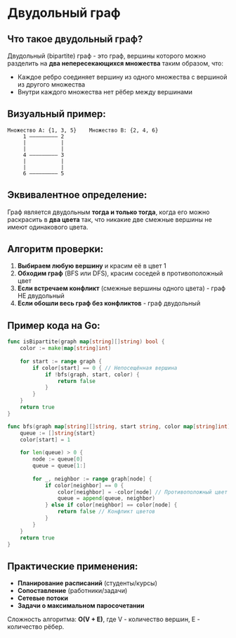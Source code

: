 # Двудольный граф 

## Что такое двудольный граф?

Двудольный (bipartite) граф - это граф, вершины которого можно разделить на **два непересекающихся множества** таким образом, что:
- Каждое ребро соединяет вершину из одного множества с вершиной из другого множества
- Внутри каждого множества нет рёбер между вершинами

## Визуальный пример:

```
Множество A: {1, 3, 5}    Множество B: {2, 4, 6}
     1 ————————— 2
     |           |
     |           |
     4 ————————— 3
     |           |
     |           |
     6 ————————— 5
```

## Эквивалентное определение:

Граф является двудольным **тогда и только тогда**, когда его можно раскрасить в **два цвета** так, что никакие две смежные вершины не имеют одинакового цвета.

## Алгоритм проверки:

1. **Выбираем любую вершину** и красим её в цвет 1
2. **Обходим граф** (BFS или DFS), красим соседей в противоположный цвет
3. **Если встречаем конфликт** (смежные вершины одного цвета) - граф НЕ двудольный
4. **Если обошли весь граф без конфликтов** - граф двудольный

## Пример кода на Go:

```go
func isBipartite(graph map[string][]string) bool {
    color := make(map[string]int)
    
    for start := range graph {
        if color[start] == 0 { // Непосещённая вершина
            if !bfs(graph, start, color) {
                return false
            }
        }
    }
    return true
}

func bfs(graph map[string][]string, start string, color map[string]int) bool {
    queue := []string{start}
    color[start] = 1
    
    for len(queue) > 0 {
        node := queue[0]
        queue = queue[1:]
        
        for _, neighbor := range graph[node] {
            if color[neighbor] == 0 {
                color[neighbor] = -color[node] // Противоположный цвет
                queue = append(queue, neighbor)
            } else if color[neighbor] == color[node] {
                return false // Конфликт цветов
            }
        }
    }
    return true
}
```

## Практические применения:

- **Планирование расписаний** (студенты/курсы)
- **Сопоставление** (работники/задачи)
- **Сетевые потоки**
- **Задачи о максимальном паросочетании**

Сложность алгоритма: **O(V + E)**, где V - количество вершин, E - количество рёбер.
